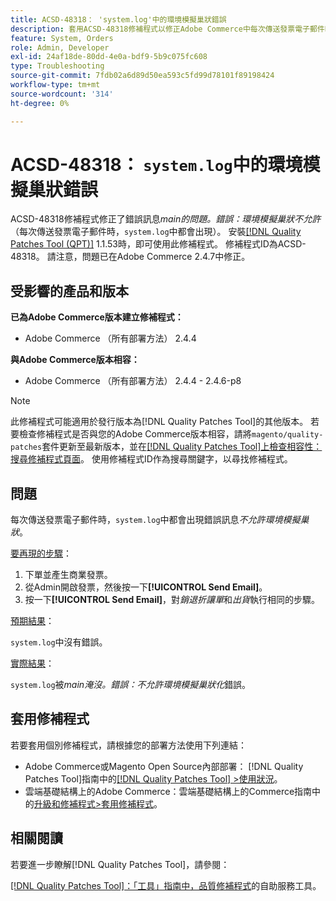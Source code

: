 ```yaml
---
title: ACSD-48318： 'system.log'中的環境模擬巢狀錯誤
description: 套用ACSD-48318修補程式以修正Adobe Commerce中每次傳送發票電子郵件時出現錯誤訊息*main.ERROR：不允許環境模擬巢狀結構*的問題。
feature: System, Orders
role: Admin, Developer
exl-id: 24af18de-80dd-4e0a-bdf9-5b9c075fc608
type: Troubleshooting
source-git-commit: 7fdb02a6d89d50ea593c5fd99d78101f89198424
workflow-type: tm+mt
source-wordcount: '314'
ht-degree: 0%

---
```


# ACSD-48318： `system.log`中的環境模擬巢狀錯誤

ACSD-48318修補程式修正了錯誤訊息&#x200B;*main的問題。錯誤：環境模擬巢狀不允許* （每次傳送發票電子郵件時，`system.log`中都會出現）。 安裝[[!DNL Quality Patches Tool (QPT)]](/help/tools/quality-patches-tool/quality-patches-tool-to-self-serve-quality-patches.md) 1.1.53時，即可使用此修補程式。 修補程式ID為ACSD-48318。 請注意，問題已在Adobe Commerce 2.4.7中修正。

## 受影響的產品和版本

**已為Adobe Commerce版本建立修補程式：**

* Adobe Commerce （所有部署方法） 2.4.4

**與Adobe Commerce版本相容：**

* Adobe Commerce （所有部署方法） 2.4.4 - 2.4.6-p8

>[!NOTE]
>
>此修補程式可能適用於發行版本為[!DNL Quality Patches Tool]的其他版本。 若要檢查修補程式是否與您的Adobe Commerce版本相容，請將`magento/quality-patches`套件更新至最新版本，並在[[!DNL Quality Patches Tool]上檢查相容性：搜尋修補程式頁面](https://experienceleague.adobe.com/tools/commerce-quality-patches/index.html)。 使用修補程式ID作為搜尋關鍵字，以尋找修補程式。

## 問題

每次傳送發票電子郵件時，`system.log`中都會出現錯誤訊息&#x200B;*不允許環境模擬巢狀*。

<u>要再現的步驟</u>：

1. 下單並產生商業發票。
1. 從Admin開啟發票，然後按一下&#x200B;**[!UICONTROL Send Email]**。
1. 按一下&#x200B;**[!UICONTROL Send Email]**，對&#x200B;*銷退折讓單*&#x200B;和&#x200B;*出貨*&#x200B;執行相同的步驟。

<u>預期結果</u>：

`system.log`中沒有錯誤。

<u>實際結果</u>：

`system.log`被&#x200B;*main淹沒。錯誤：不允許環境模擬巢狀化*&#x200B;錯誤。

## 套用修補程式

若要套用個別修補程式，請根據您的部署方法使用下列連結：

* Adobe Commerce或Magento Open Source內部部署： [!DNL Quality Patches Tool]指南中的[[!DNL Quality Patches Tool] >使用狀況](/help/tools/quality-patches-tool/usage.md)。
* 雲端基礎結構上的Adobe Commerce：雲端基礎結構上的Commerce指南中的[升級和修補程式>套用修補程式](https://experienceleague.adobe.com/docs/commerce-cloud-service/user-guide/develop/upgrade/apply-patches.html)。

## 相關閱讀

若要進一步瞭解[!DNL Quality Patches Tool]，請參閱：

[[!DNL Quality Patches Tool]：「工具」指南中，品質修補程式](/help/tools/quality-patches-tool/quality-patches-tool-to-self-serve-quality-patches.md)的自助服務工具。
